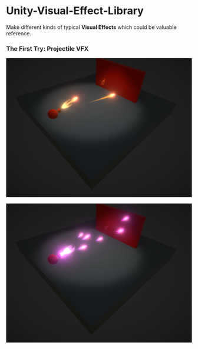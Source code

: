 # Unity-Visual-Effect-Library

Make different kinds of typical **Visual Effects** which could be valuable reference.

### The First Try: Projectile VFX

![](./Images/Projectile_VFX1.png) 

![](./Images/Projectile_VFX2.png) 

